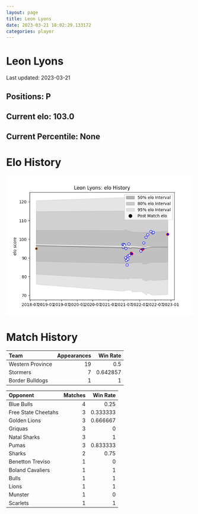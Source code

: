 ```yaml
---  
layout: page  
title: Leon Lyons  
date: 2023-03-21 18:02:29.133172  
categories: player  
---
```

# Leon Lyons


Last updated: 2023-03-21
## Positions: P

## Current elo: 103.0

## Current Percentile: None

# Elo History


![elo history](history_LeonLyons.png)
# Match History


| Team             |   Appearances |   Win Rate |
|:-----------------|--------------:|-----------:|
| Western Province |            19 |   0.5      |
| Stormers         |             7 |   0.642857 |
| Border Bulldogs  |             1 |   1        |

| Opponent            |   Matches |   Win Rate |
|:--------------------|----------:|-----------:|
| Blue Bulls          |         4 |   0.25     |
| Free State Cheetahs |         3 |   0.333333 |
| Golden Lions        |         3 |   0.666667 |
| Griquas             |         3 |   0        |
| Natal Sharks        |         3 |   1        |
| Pumas               |         3 |   0.833333 |
| Sharks              |         2 |   0.75     |
| Benetton Treviso    |         1 |   0        |
| Boland Cavaliers    |         1 |   1        |
| Bulls               |         1 |   1        |
| Lions               |         1 |   1        |
| Munster             |         1 |   0        |
| Scarlets            |         1 |   1        |